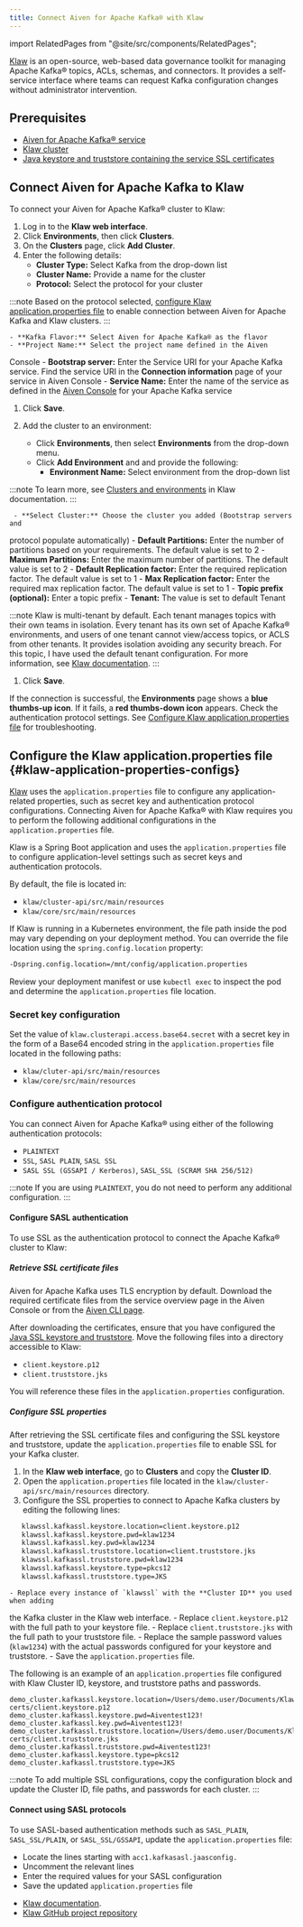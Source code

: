 ```yaml
---
title: Connect Aiven for Apache Kafka® with Klaw
---
```


import RelatedPages from "@site/src/components/RelatedPages";

[Klaw](https://www.klaw-project.io/) is an open-source, web-based data governance toolkit for managing Apache Kafka® topics, ACLs, schemas, and connectors.
It provides a self-service interface where teams can request Kafka configuration changes
without administrator intervention.

## Prerequisites

- [Aiven for Apache Kafka® service](/docs/products/kafka/get-started)
- [Klaw cluster](https://www.klaw-project.io/docs/quickstart)
- [Java keystore and truststore containing the service SSL certificates](/docs/products/kafka/howto/keystore-truststore)

## Connect Aiven for Apache Kafka to Klaw

To connect your Aiven for Apache Kafka® cluster to Klaw:

1. Log in to the **Klaw web interface**.
1. Click **Environments**, then click **Clusters**.
1. On the **Clusters** page, click **Add Cluster**.
1. Enter the following details:
    - **Cluster Type:** Select Kafka from the drop-down list
    - **Cluster Name:** Provide a name for the cluster
    - **Protocol:** Select the protocol for your cluster

 :::note
 Based on the protocol selected,
 [configure Klaw application.properties file](/docs/products/kafka/howto/kafka-klaw#klaw-application-properties-configs)
 to enable connection between Aiven for Apache Kafka and
 Klaw clusters.
 :::

    - **Kafka Flavor:** Select Aiven for Apache Kafka® as the flavor
    - **Project Name:** Select the project name defined in the Aiven
 Console
    - **Bootstrap server:** Enter the Service URI for your Apache
 Kafka service. Find the service URI in the **Connection
 information** page of your service in Aiven Console
    - **Service Name:** Enter the name of the service as defined in
 the [Aiven Console](https://console.aiven.io/) for your Apache
 Kafka service

1. Click **Save**.

1. Add the cluster to an environment:

   - Click **Environments**, then select **Environments** from the drop-down menu.
   - Click **Add Environment** and and provide the following:
     - **Environment Name:** Select environment from the drop-down list

 :::note
 To learn more, see [Clusters and
 environments](https://www.klaw-project.io/docs/Concepts/clusters-environments)
 in Klaw documentation.
 :::

     - **Select Cluster:** Choose the cluster you added (Bootstrap servers and
 protocol populate automatically)
     - **Default Partitions:** Enter the number of partitions based on
 your requirements. The default value is set to 2
     - **Maximum Partitions:** Enter the maximum number of partitions.
 The default value is set to 2
     - **Default Replication factor:** Enter the required replication
 factor. The default value is set to 1
     - **Max Replication factor:** Enter the required max replication
 factor. The default value is set to 1
     - **Topic prefix (optional):** Enter a topic prefix
     - **Tenant:** The value is set to default Tenant

 :::note
 Klaw is multi-tenant by default. Each tenant manages topics with
 their own teams in isolation. Every tenant has its own set of
 Apache Kafka® environments, and users of one tenant cannot
 view/access topics, or ACLS from other tenants. It provides
 isolation avoiding any security breach. For this topic, I have
 used the default tenant configuration. For more information, see
 [Klaw
 documentation](https://www.klaw-project.io/docs/getstarted#configure-the-cluster-to-sync).
 :::

1. Click **Save**.

If the connection is successful, the **Environments** page shows
a **blue thumbs-up icon**. If it fails, a **red thumbs-down icon** appears. Check the
authentication protocol settings.
See [Configure Klaw application.properties file](#klaw-application-properties-configs)
for troubleshooting.

## Configure the Klaw application.properties file {#klaw-application-properties-configs}

[Klaw](https://www.klaw-project.io/) uses the `application.properties`
file to configure any application-related properties, such as secret key
and authentication protocol configurations. Connecting Aiven for Apache
Kafka® with Klaw requires you to perform the following additional
configurations in the `application.properties` file.

Klaw is a Spring Boot application and uses the `application.properties` file to
configure application-level settings such as secret keys and authentication protocols.

By default, the file is located in:

- `klaw/cluster-api/src/main/resources`
- `klaw/core/src/main/resources`

If Klaw is running in a Kubernetes environment, the file path inside the pod may vary
depending on your deployment method. You can override the file location
using the `spring.config.location` property:

```bash
-Dspring.config.location=/mnt/config/application.properties
```

Review your deployment manifest or use `kubectl exec` to inspect the pod and
determine the `application.properties` file location.


### Secret key configuration

Set the value of `klaw.clusterapi.access.base64.secret` with a secret
key in the form of a Base64 encoded string in the
`application.properties` file located in the following paths:

-   `klaw/cluter-api/src/main/resources`
-   `klaw/core/src/main/resources`

### Configure authentication protocol

You can connect Aiven for Apache Kafka® using either of the following
authentication protocols:

-   `PLAINTEXT`
-   `SSL`, `SASL PLAIN`, `SASL SSL`
-   `SASL SSL (GSSAPI / Kerberos)`, `SASL_SSL (SCRAM SHA 256/512)`

:::note
If you are using `PLAINTEXT`, you do not need to perform any additional
configuration.
:::

#### Configure SASL authentication

To use SSL as the authentication protocol to connect the Apache Kafka®
cluster to Klaw:

##### Retrieve SSL certificate files

Aiven for Apache Kafka uses TLS encryption by default. Download the required
certificate files from the service overview page in the Aiven Console or from
the [Aiven CLI page](/docs/tools/cli/service/user#avn_service_user_kafka_java_creds).

After downloading the certificates, ensure that you have configured
the [Java SSL keystore and truststore](/docs/products/kafka/howto/keystore-truststore).
Move the following files into a directory accessible to Klaw:

- `client.keystore.p12`
- `client.truststore.jks`

You will reference these files in the `application.properties` configuration.

##### Configure SSL properties

After retrieving the SSL certificate files and configuring the SSL
keystore and truststore, update the `application.properties` file to enable SSL
for your Kafka cluster.

1. In the **Klaw web interface**, go to **Clusters** and copy the **Cluster ID**.
1. Open the `application.properties` file located in the
   `klaw/cluster-api/src/main/resources` directory.
1. Configure the SSL properties to connect to Apache Kafka clusters by
 editing the following lines:

 ```bash
    klawssl.kafkassl.keystore.location=client.keystore.p12
    klawssl.kafkassl.keystore.pwd=klaw1234
    klawssl.kafkassl.key.pwd=klaw1234
    klawssl.kafkassl.truststore.location=client.truststore.jks
    klawssl.kafkassl.truststore.pwd=klaw1234
    klawssl.kafkassl.keystore.type=pkcs12
    klawssl.kafkassl.truststore.type=JKS
 ```

    - Replace every instance of `klawssl` with the **Cluster ID** you used when adding
 the Kafka cluster in the Klaw web interface.
    - Replace `client.keystore.p12` with the full path to your keystore file.
    - Replace `client.truststore.jks` with the full path to your truststore file.
    - Replace the sample password values (`klaw1234`) with the actual passwords
 configured for your keystore and truststore.
    - Save the `application.properties` file.

 The following is an example of an `application.properties` file
 configured with Klaw Cluster ID, keystore, and truststore paths and
 passwords.

 ```
 demo_cluster.kafkassl.keystore.location=/Users/demo.user/Documents/Klaw/demo-certs/client.keystore.p12
 demo_cluster.kafkassl.keystore.pwd=Aiventest123!
 demo_cluster.kafkassl.key.pwd=Aiventest123!
 demo_cluster.kafkassl.truststore.location=/Users/demo.user/Documents/Klaw/demo-certs/client.truststore.jks
 demo_cluster.kafkassl.truststore.pwd=Aiventest123!
 demo_cluster.kafkassl.keystore.type=pkcs12
 demo_cluster.kafkassl.truststore.type=JKS
 ```

 :::note
 To add multiple SSL configurations, copy the configuration block and update the
 Cluster ID, file paths, and passwords for each cluster.
 :::

#### Connect using SASL protocols

To use SASL-based authentication methods such as `SASL_PLAIN`, `SASL_SSL/PLAIN`, or
`SASL_SSL/GSSAPI`, update the `application.properties` file:

- Locate the lines starting with `acc1.kafkasasl.jaasconfig.`
- Uncomment the relevant lines
- Enter the required values for your SASL configuration
- Save the updated `application.properties` file

<RelatedPages/>

- [Klaw documentation](https://www.klaw-project.io/docs).
- [Klaw GitHub project repository](https://github.com/aiven/klaw)
